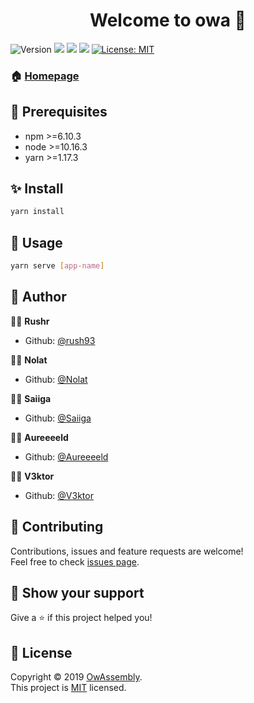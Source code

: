 <h1 align="center">Welcome to owa 👋</h1>
<p>
  <img alt="Version" src="https://img.shields.io/badge/version-0.1.0-blue.svg?cacheSeconds=2592000" />
  <img src="https://img.shields.io/badge/npm-%3E%3D6.10.3-blue.svg" />
  <img src="https://img.shields.io/badge/node-%3E%3D10.16.3-blue.svg" />
  <img src="https://img.shields.io/badge/yarn-%3E%3D1.17.3-blue.svg" />
  <a href="https://github.com/OwAssembly/owa/blob/master/LICENSE">
    <img alt="License: MIT" src="https://img.shields.io/badge/License-MIT-yellow.svg" target="_blank" />
  </a>
</p>

### 🏠 [Homepage](https://github.com/OwAssembly/owa#readme)

## 📌 Prerequisites

- npm >=6.10.3
- node >=10.16.3
- yarn >=1.17.3

## ✨ Install

```sh
yarn install
```

## 🚀 Usage

```sh
yarn serve [app-name]
```

## 👥 Author

👨‍💼 **Rushr**

- Github: [@rush93](https://github.com/rush93)

👨‍💼 **Nolat**

- Github: [@Nolat](https://github.com/Nolat)


👨‍💼 **Saiiga**

- Github: [@Saiiga](https://github.com/Saiiga)


👨‍💼 **Aureeeeld**

- Github: [@Aureeeeld](https://github.com/Aureeeeld)


👨‍💼 **V3ktor**

- Github: [@V3ktor](https://github.com/V3ktor)


## 🤝 Contributing

Contributions, issues and feature requests are welcome!<br />Feel free to check [issues page](https://github.com/OwAssembly/owa/issues).

## 🎉 Show your support

Give a ⭐️ if this project helped you!

## 📝 License

Copyright © 2019 [OwAssembly](https://github.com/OwAssembly).<br />
This project is [MIT](https://github.com/OwAssembly/owa/blob/master/LICENSE) licensed.
